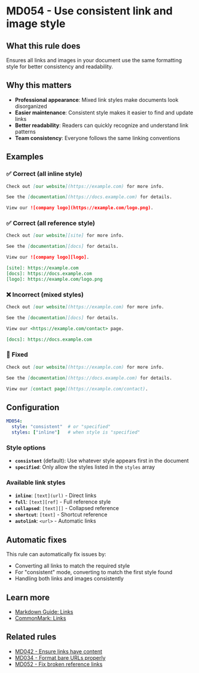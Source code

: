 # MD054 - Use consistent link and image style

## What this rule does

Ensures all links and images in your document use the same formatting style for better consistency and readability.

## Why this matters

- **Professional appearance**: Mixed link styles make documents look disorganized
- **Easier maintenance**: Consistent style makes it easier to find and update links
- **Better readability**: Readers can quickly recognize and understand link patterns
- **Team consistency**: Everyone follows the same linking conventions

## Examples

<!-- rumdl-disable MD054 -->

### ✅ Correct (all inline style)

```markdown
Check out [our website](https://example.com) for more info.

See the [documentation](https://docs.example.com) for details.

View our ![company logo](https://example.com/logo.png).
```

### ✅ Correct (all reference style)

```markdown
Check out [our website][site] for more info.

See the [documentation][docs] for details.

View our ![company logo][logo].

[site]: https://example.com
[docs]: https://docs.example.com
[logo]: https://example.com/logo.png
```

### ❌ Incorrect (mixed styles)

```markdown
Check out [our website](https://example.com) for more info.

See the [documentation][docs] for details.

View our <https://example.com/contact> page.

[docs]: https://docs.example.com
```

### 🔧 Fixed

```markdown
Check out [our website](https://example.com) for more info.

See the [documentation](https://docs.example.com) for details.

View our [contact page](https://example.com/contact).
```

<!-- rumdl-enable MD054 -->

## Configuration

```yaml
MD054:
  style: "consistent"  # or "specified"
  styles: ["inline"]   # when style is "specified"
```

### Style options

- **`consistent`** (default): Use whatever style appears first in the document
- **`specified`**: Only allow the styles listed in the `styles` array

### Available link styles

- **`inline`**: `[text](url)` - Direct links
- **`full`**: `[text][ref]` - Full reference style
- **`collapsed`**: `[text][]` - Collapsed reference
- **`shortcut`**: `[text]` - Shortcut reference
- **`autolink`**: `<url>` - Automatic links

## Automatic fixes

This rule can automatically fix issues by:

- Converting all links to match the required style
- For "consistent" mode, converting to match the first style found
- Handling both links and images consistently

## Learn more

- [Markdown Guide: Links](https://www.markdownguide.org/basic-syntax/#links)
- [CommonMark: Links](https://spec.commonmark.org/0.31.2/#links)

## Related rules

- [MD042 - Ensure links have content](md042.md)
- [MD034 - Format bare URLs properly](md034.md)
- [MD052 - Fix broken reference links](md052.md)
